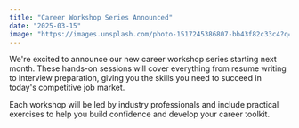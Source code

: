 ```yaml
---
title: "Career Workshop Series Announced"
date: "2025-03-15"
image: "https://images.unsplash.com/photo-1517245386807-bb43f82c33c4?q=80&w=2070&auto=format&fit=crop&ixlib=rb-4.1.0&ixid=M3wxMjA3fDB8MHxwaG90by1wYWdlfHx8fGVufDB8fHx8fA%3D%3D"
---
```


We're excited to announce our new career workshop series starting next month. These hands-on sessions will cover everything from resume writing to interview preparation, giving you the skills you need to succeed in today's competitive job market.

Each workshop will be led by industry professionals and include practical exercises to help you build confidence and develop your career toolkit.

